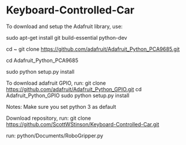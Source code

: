 # Keyboard-Controlled-Car

To download and setup the Adafruit library, use:

sudo apt-get install git build-essential python-dev

cd ~ git clone https://github.com/adafruit/Adafruit_Python_PCA9685.git

cd Adafruit_Python_PCA9685

sudo python setup.py install

To download adafruit GPIO, run: git clone https://github.com/adafruit/Adafruit_Python_GPIO.git cd Adafruit_Python_GPIO sudo python setup.py install

Notes: Make sure you set python 3 as default

Download repository, run: git clone https://github.com/ScottWStinson/Keyboard-Controlled-Car.git

run: python/Documents/RoboGripper.py
